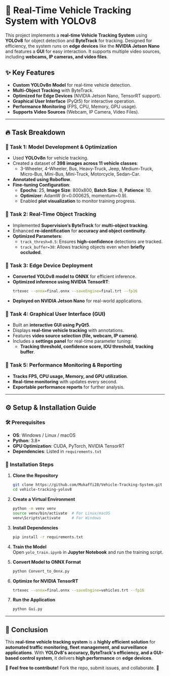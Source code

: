 # 🚗 Real-Time Vehicle Tracking System with YOLOv8

This project implements a **real-time Vehicle Tracking System** using **YOLOv8** for object detection and **ByteTrack** for tracking. Designed for efficiency, the system runs on **edge devices** like the **NVIDIA Jetson Nano** and features a **GUI** for easy interaction. It supports multiple video sources, including **webcams, IP cameras, and video files**.

## ✨ Key Features

- **Custom YOLOv8n Model** for real-time vehicle detection.
- **Multi-Object Tracking** with ByteTrack.
- **Optimized for Edge Devices** (NVIDIA Jetson Nano, TensorRT support).
- **Graphical User Interface** (PyQt5) for interactive operation.
- **Performance Monitoring** (FPS, CPU, Memory, GPU usage).
- **Supports Video Sources** (Webcam, IP Camera, Video Files).

---

## 🔥 Task Breakdown

### 📌 Task 1: Model Development & Optimization

- Used **YOLOv8n** for vehicle tracking.
- Created a dataset of **398 images across 11 vehicle classes**:
  - 3-Wheeler, 4-Wheeler, Bus, Heavy-Truck, Jeep, Medium-Truck, Micro-Bus, Mini-Bus, Mini-Truck, Motorcycle, Sedan-Car.
- **Annotated using Roboflow**.
- **Fine-tuning Configuration**:
  - **Epochs**: 25, **Image Size**: 800x800, **Batch Size**: 8, **Patience**: 10.
  - **Optimizer**: AdamW (lr=0.000625, momentum=0.9).
  - Enabled **plot visualization** to monitor training progress.

### 📌 Task 2: Real-Time Object Tracking

- Implemented **Supervision’s ByteTrack** for **multi-object tracking**.
- Enhanced **re-identification** for **accuracy and object continuity**.
- **Optimized Parameters**:
  - `track_thresh=0.5`: Ensures **high-confidence** detections are tracked.
  - `track_buffer=30`: Allows tracking objects even when **briefly occluded**.

### 📌 Task 3: Edge Device Deployment

- **Converted YOLOv8 model to ONNX** for efficient inference.
- **Optimized inference using NVIDIA TensorRT**:
  ```bash
  trtexec --onnx=final.onnx --saveEngine=final.trt --fp16
  ```
- **Deployed on NVIDIA Jetson Nano** for real-world applications.

### 📌 Task 4: Graphical User Interface (GUI)

- Built an **interactive GUI using PyQt5**.
- Displays **real-time vehicle tracking** with annotations.
- Features **video source selection (file, webcam, IP camera)**.
- Includes a **settings panel** for real-time parameter tuning:
  - **Tracking threshold, confidence score, IOU threshold, tracking buffer**.

### 📌 Task 5: Performance Monitoring & Reporting

- **Tracks FPS, CPU usage, Memory, and GPU utilization**.
- **Real-time monitoring** with updates every second.
- **Exportable performance reports** for further analysis.

---

## ⚙️ Setup & Installation Guide

### 🛠 Prerequisites

- **OS**: Windows / Linux / macOS
- **Python**: 3.8+
- **GPU Optimization**: CUDA, PyTorch, NVIDIA TensorRT
- **Dependencies**: Listed in `requirements.txt`

### 🚀 Installation Steps

1. **Clone the Repository**  
   ```bash
   git clone https://github.com/Mukaffi28/Vehicle-Tracking-System.git
   cd vehicle-tracking-yolov8
   ```

2. **Create a Virtual Environment**  
   ```bash
   python -m venv venv
   source venv/bin/activate  # For Linux/macOS
   venv\Scripts\activate     # For Windows
   ```

3. **Install Dependencies**  
   ```bash
   pip install -r requirements.txt
   ```

4. **Train the Model**  
   Open `yolo_train.ipynb` in **Jupyter Notebook** and run the training script.

5. **Convert Model to ONNX Format**  
   ```bash
   python Convert_to_Onnx.py
   ```

6. **Optimize for NVIDIA TensorRT**  
   ```bash
   trtexec --onnx=final.onnx --saveEngine=vehicles.trt --fp16
   ```

7. **Run the Application**  
   ```bash
   python Gui.py
   ```

---

## 🎯 Conclusion

This **real-time vehicle tracking system** is a **highly efficient solution** for **automated traffic monitoring, fleet management, and surveillance applications**. With **YOLOv8's accuracy, ByteTrack's efficiency, and a GUI-based control system**, it delivers **high performance** on **edge devices**.

🔗 **Feel free to contribute!** Fork the repo, submit issues, and collaborate. 🚀
